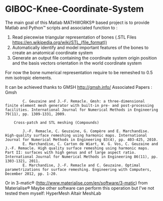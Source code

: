 # GIBOC-Knee-Coordinate-System

The main goal of this Matlab MATHWORKS® based project is to provide Matlab and Python™ scripts and associated function to :
1. Read piecewise triangular representation of bones (.STL Files https://en.wikipedia.org/wiki/STL_(file_format))
2. Automatically identify and model important features of the bones to create an anatomical coordinate system
3. Generate an output file containing the coordinate system origin position and the basis vectors orientation in the world coordinate system

For now the bone numerical representation require to be remeshed to 0.5 mm isotropic elements.

It can be achieved thanks to GMSH http://gmsh.info/
		Associated Papers :
		Gmsh

			C. Geuzaine and J.-F. Remacle. Gmsh: a three-dimensional finite element mesh generator with built-in pre- and post-processing facilities. International Journal for Numerical Methods in Engineering 79(11), pp. 1309-1331, 2009.

		Cross-patch and STL meshing (Compounds)

			J.-F. Remacle, C. Geuzaine, G. Compère and E. Marchandise. High-quality surface remeshing using harmonic maps. International Journal for Numerical Methods in Engineering 83(4), pp. 403-425, 2010.
			E. Marchandise, C. Carton de Wiart, W. G. Vos, C. Geuzaine and J.-F. Remacle. High quality surface remeshing using harmonic maps. Part II: surfaces with high genus and of large aspect ratio. International Journal for Numerical Methods in Engineering 86(11), pp. 1303-1321, 2011.
			E. Marchandise, J.-F. Remacle and C. Geuzaine. Optimal parametrizations for surface remeshing. Engineering with Computers, December 2012, pp. 1-20. 

Or in 3-matic® (http://www.materialise.com/en/software/3-matic) from Materialise®
Maybe other software can perform this operation but I've not tested them myself:
	HyperMesh Altair
	MeshLab
